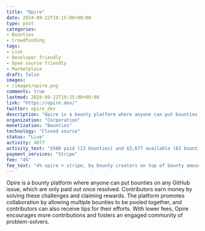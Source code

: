 ```yaml
---
title: "Opire"
date: 2024-09-22T19:15:00+00:00
type: post
categories:
- Bounties
- Crowdfunding
tags:
- Live
- Developer friendly
- Open source friendly
- Marketplace
draft: false
images:
- /images/opire.png
comments: true
lastmod: 2024-09-22T19:15:00+00:00
link: "https://opire.dev/"
twitter: opire_dev
description: "Opire is a bounty platform where anyone can put bounties on any GitHub issue, which are only paid out once resolved."
organization: "Corporation"
monetization: "Bounties"
technology: "Closed source"
status: "Live"
activity: 4077
activity_text: "$500 paid (13 bounties) and $3,677 available (63 bounties)"
payment_services: "Stripe"
fee: "4%"
fee_text: "4% opire + stripe, by bounty creators on top of bounty amount"
---
```


Opire is a bounty platform where anyone can put bounties on any GitHub issue, which are only paid out once resolved. Contributors earn money by solving these challenges and claiming rewards. The platform promotes collaboration by allowing multiple bounties to be pooled together, and contributors can also receive tips for their efforts. With lower fees, Opire encourages more contributions and fosters an engaged community of problem-solvers.<!--more-->

